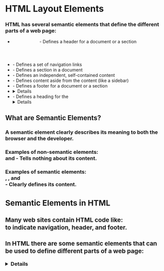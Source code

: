 
# HTML Layout Elements
### HTML has several semantic elements that define the different parts of a web page:
  - <header> - Defines a header for a document or a section
  - <nav> - Defines a set of navigation links
  - <section> - Defines a section in a document
  - <article> - Defines an independent, self-contained content
  - <aside> - Defines content aside from the content (like a sidebar)
  - <footer> - Defines a footer for a document or a section
  - <details> - Defines additional details that the user can open and close on demand
  - <summary> - Defines a heading for the <details> element

  
  ## What are Semantic Elements?
### A semantic element clearly describes its meaning to both the browser and the developer.

### Examples of non-semantic elements: <div> and <span> - Tells nothing about its content.

### Examples of semantic elements: <form>, <table>, and <article> - Clearly defines its content.

## Semantic Elements in HTML

### Many web sites contain HTML code like: <div id="nav"> <div class="header"> <div id="footer"> to indicate navigation, header, and footer.

### In HTML there are some semantic elements that can be used to define different parts of a web page:  
  <article>
  <aside>
  <details>
  <figcaption>
  <figure>
  <footer>
  <header>
  <main>
  <mark>
  <nav>
  <section>
  <summary>
  <time>  

# HTML Layout Techniques
### There are four different techniques to create multicolumn layouts. Each technique has its pros and cons:

  - CSS framework
  - CSS float property
  - CSS flexbox
  - CSS grid
  
## HTML Layout Techniques

***There are four different techniques to create multicolumn layouts. Each technique has its pros and cons:***


- CSS framework
- CSS float property
- CSS flexbox
- CSS grid

## CSS Frameworks
If you want to create your layout fast, you can use a CSS framework, like W3.CSS or Bootstrap:

## CSS Float Layout
It is common to do entire web layouts using the CSS float property. Float is easy to learn - you just need to remember how the float and clear properties work. Disadvantages: Floating elements are tied to the document flow, which may harm the flexibility. Learn more about float in our CSS Float and Clear chapter.

## CSS Flexbox Layout
Use of flexbox ensures that elements behave predictably when the page layout must accommodate different screen sizes and different display devices.

## CSS Grid Layout
The CSS Grid Layout Module offers a grid-based layout system, with rows and columns, making it easier to design web pages without having to use floats and positioning.

## What CSS does
### CSS Associates Style rules with HTML elements

## How CSS works
### CSS works by associating rules with HTML elements. These rules govern
how the content of specified elements should be displayed. A CSS rule
contains two parts: a selector and a declaration.

## Rules, properties, and values
### This rule indicates that all <p> elements should be shown in the Arial typeface.

### Selectors indicate which element the rule applies to. The same rule can apply to more than one element if you separate the element names
with commas.

### Declarations indicate how the elements referred to in the selector should be styled. Declarations are split into two parts (a property and a value), and are separated by a colon.

**Markdown** is a way to style text on the web. You control the display of the document; formatting words as bold or italic, adding images, and creating lists are just a few of the things we can do with Markdown. Mostly, Markdown is just regular text with a few non-alphabetic characters thrown in, like # or *.

_And here's an overview of Markdown syntax that you can use anywhere on GitHub.com or in your own text files:_

1. To create a heading, add one to six # symbols before your heading text. The number of # you use will determine the size of the heading:
  # This is an h1 tag
  ## This is an h2 tag
  ###### This is an h6 tag

2. You can indicate emphasis with bold, italic, or strikethrough text:
  * Bold , by using	** ** or __ __	, ex: **This is bold text**	
  * Italic, by using	* * or _ _	, ex: 	*This text is italicized*
  * Strikethrough, by using	~~ ~~	, ex: 	~~This was mistaken text~~	
  * Bold and nested italic, by using	** ** and _ _	, ex:	**This text is _extremely_ important**
  * All bold and italic , by using	*** ***	, ex:	***All this text is important***	
  
3. You can quote text with a >.
  In the words of Abraham Lincoln:
  > Pardon my French
  
4. You can call out code or a command within a sentence with single backticks. The text within the backticks will not be formatted.
  Use `git status` to list all new or modified files that haven't yet been committed.
  
5. To format code or text into its own distinct block, use triple backticks.
    Some basic Git commands are:
    ```
    git status
    git add
    git commit
    ```
6. You can create an inline link by wrapping link text in brackets [ ], and then wrapping the URL in parentheses ( ). You can also use the keyboard shortcut command + k to create a link.
  This site was built using [GitHub Pages](https://pages.github.com/).
  
7. You can make an unordered list by preceding one or more lines of text with - or *.
  - George Washington
  - John Adams
  - Thomas Jefferson


8. To order your list, precede each line with a number.

  1. James Madison
  2. John Quincy Adams
  3. James Monroe

  
9. You can create a nested list by indenting one or more list items below another item.
  1. First list item
   - First nested list item
     - Second nested list item
  
10. To create a task list, preface list items with a regular space character followed by [ ]. To mark a task as complete, use [x].
  - [x] Finish my changes
  - [ ] Push my commits to GitHub
  - [ ] Open a pull request 

11. You can mention a person or team on GitHub by typing @ plus their username or team name. 
  @github/support What do you think about these updates?
  
12. You can create a new paragraph by leaving a blank line between lines of text.

13. You can tell GitHub to ignore (or escape) Markdown formatting by using \ before the Markdown character.
 
 Let's rename \*our-new-project\* to \*our-old-project\*.
  
14. You can add emoji to your writing by typing :EMOJICODE:.
  @octocat :+1: This PR looks great - it's ready to merge! 
  
  
  # JavaScript layers

## Web developers usually talk about three languages that are used to create web pages: HTML, CSS, and JavaScript.
Where possible, aim to keep the three languages in separate files, with the HTML page linking to CSS and JavaScript files.
Each language forms a separate layer with a different purpose. Each layer, from left to right. builds on the previous one.
HTML layer. This is where the content of the page lives. The HTML gives the page structure and adds semantics.

#CSS layer
The CSS enhances the HTML page with rules that state how the HTML content is presented (backgrounds, borders, box dimensions, colors, fonts, etc.).

#Javascript layer
## This is where we can change how the page behaves, adding interact ivity. We will aim to keep as much of our JavaScript as possible in separate files.

## Keeping it separate means that the page still works if the user cannot load or run the JavaScript. You can also reuse the code on severa l pages (making the site faster to load and easier to maintain).

# What is JavaScript?
JavaScript was initially created to “make web pages alive”.

The programs in this language are called scripts. They can be written right in a web page’s HTML and run automatically as the page loads.

Scripts are provided and executed as plain text. They don’t need special preparation or compilation to run.

In this aspect, JavaScript is very different from another language called Java.

## Why is it called JavaScript?
When JavaScript was created, it initially had another name: “LiveScript”. But Java was very popular at that time, so it was decided that positioning a new language as a “younger brother” of Java would help.

But as it evolved, JavaScript became a fully independent language with its own specification called ECMAScript, and now it has no relation to Java at all.

Today, JavaScript can execute not only in the browser, but also on the server, or actually on any device that has a special program called the JavaScript engine.

The browser has an embedded engine sometimes called a “JavaScript virtual machine”.

Different engines have different “codenames”. For example:

V8 – in Chrome and Opera.
SpiderMonkey – in Firefox.
…There are other codenames like “Chakra” for IE, “ChakraCore” for Microsoft Edge, “Nitro” and “SquirrelFish” for Safari, etc.
The terms above are good to remember because they are used in developer articles on the internet. We’ll use them too. For instance, if “a feature X is supported by V8”, then it probably works in Chrome and Opera.

## How do engines work?
Engines are complicated. But the basics are easy.

The engine (embedded if it’s a browser) reads (“parses”) the script.
Then it converts (“compiles”) the script to the machine language.
And then the machine code runs, pretty fast.
The engine applies optimizations at each step of the process. It even watches the compiled script as it runs, analyzes the data that flows through it, and further optimizes the machine code based on that knowledge.

What can in-browser JavaScript do?
Modern JavaScript is a “safe” programming language. It does not provide low-level access to memory or CPU, because it was initially created for browsers which do not require it.

JavaScript’s capabilities greatly depend on the environment it’s running in. For instance, Node.js supports functions that allow JavaScript to read/write arbitrary files, perform network requests, etc.

In-browser JavaScript can do everything related to webpage manipulation, interaction with the user, and the webserver.

For instance, in-browser JavaScript is able to:

Add new HTML to the page, change the existing content, modify styles.
React to user actions, run on mouse clicks, pointer movements, key presses.
Send requests over the network to remote servers, download and upload files (so-called AJAX and COMET technologies).
Get and set cookies, ask questions to the visitor, show messages.
Remember the data on the client-side (“local storage”).
What CAN’T in-browser JavaScript do?
JavaScript’s abilities in the browser are limited for the sake of the user’s safety. The aim is to prevent an evil webpage from accessing private information or harming the user’s data.

Examples of such restrictions include:

JavaScript on a webpage may not read/write arbitrary files on the hard disk, copy them or execute programs. It has no direct access to OS functions.

Modern browsers allow it to work with files, but the access is limited and only provided if the user does certain actions, like “dropping” a file into a browser window or selecting it via an <input> tag.

There are ways to interact with camera/microphone and other devices, but they require a user’s explicit permission. So a JavaScript-enabled page may not sneakily enable a web-camera, observe the surroundings and send the information to the NSA.

Different tabs/windows generally do not know about each other. Sometimes they do, for example when one window uses JavaScript to open the other one. But even in this case, JavaScript from one page may not access the other if they come from different sites (from a different domain, protocol or port).

This is called the “Same Origin Policy”. To work around that, both pages must agree for data exchange and contain a special JavaScript code that handles it. We’ll cover that in the tutorial.

This limitation is, again, for the user’s safety. A page from http://anysite.com which a user has opened must not be able to access another browser tab with the URL http://gmail.com and steal information from there.

JavaScript can easily communicate over the net to the server where the current page came from. But its ability to receive data from other sites/domains is crippled. Though possible, it requires explicit agreement (expressed in HTTP headers) from the remote side. Once again, that’s a safety limitation.


Such limits do not exist if JavaScript is used outside of the browser, for example on a server. Modern browsers also allow plugin/extensions which may ask for extended permissions.

What makes JavaScript unique?
There are at least three great things about JavaScript:

Full integration with HTML/CSS.
Simple things are done simply.
Support by all major browsers and enabled by default.
JavaScript is the only browser technology that combines these three things.

That’s what makes JavaScript unique. That’s why it’s the most widespread tool for creating browser interfaces.

## That said, JavaScript also allows to create servers, mobile applications, etc.

## Languages “over” JavaScript
The syntax of JavaScript does not suit everyone’s needs. Different people want different features.

## That’s to be expected, because projects and requirements are different for everyone.

## So recently a plethora of new languages appeared, which are transpiled (converted) to JavaScript before they run in the browser.

## Modern tools make the transpilation very fast and transparent, actually allowing developers to code in another language and auto-converting it “under the hood”.

## Examples of such languages:

## CoffeeScript is a “syntactic sugar” for JavaScript. It introduces shorter syntax, allowing us to write clearer and more precise code. Usually, Ruby devs like it.
## TypeScript is concentrated on adding “strict data typing” to simplify the development and support of complex systems. It is developed by Microsoft.
Flow also adds data typing, but in a different way. Developed by Facebook.
Dart is a standalone language that has its own engine that runs in non-browser environments (like mobile apps), but also can be transpiled to JavaScript. Developed by Google.
Brython is a Python transpiler to JavaScript that enables the writing of applications in pure Python without JavaScript.
Kotlin is a modern, concise and safe programming language that can target the browser or Node.
There are more. Of course, even if we use one of transpiled languages, we should also know JavaScript to really understand what we’re doing.

## Summary
JavaScript was initially created as a browser-only language, but it is now used in many other environments as well.
Today, JavaScript has a unique position as the most widely-adopted browser language with full integration in HTML/CSS.
There are many languages that get “transpiled” to JavaScript and provide certain features. It is recommended to take a look at them, at least briefly, after mastering JavaScript.


#################################################################################################################################################################################################################### [Homepage](https://majida-hatamleh.github.io/reading-notes.html)

